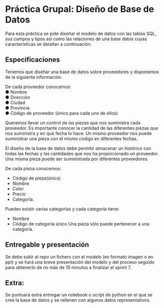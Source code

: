 # Práctica Grupal: Diseño de Base de Datos

Para esta práctica se pide diseñar el modelo de datos con las tablas SQL, sus campos y tipos así como las relaciones de una base datos cuyas características se detallan a continuación.

## Especificaciones

Tenemos que diseñar una base de datos sobre proveedores y disponemos de la siguiente
información.

De cada proveedor conocemos:  
● Nombre  
● Dirección  
● Ciudad  
● Provincia  
● Código de proveedor (único para cada uno de ellos)  
  
Queremos llevar un control de las piezas que nos suministra cada proveedor. Es importante
conocer la cantidad de las diferentes piezas que nos suministra y en qué fecha lo hace. Un
mismo proveedor nos puede suministrar una pieza con el mismo código en diferentes
fechas.  

El diseño de la base de datos debe permitir almacenar un histórico con todas las fechas y
las cantidades que nos ha proporcionado un proveedor. Una misma pieza puede ser
suministrada por diferentes proveedores.  

De cada pieza conocemos:
- Código de pieza(único)
- Nombre
- Color
- Precio
- Categoría.  

Pueden existir varias categorías y cada categoría tiene:
- Nombre
- Código de categoría único
Una pieza sólo puede pertenecer a una categoría.

## Entregable y presentación

Se debe subir al repo un fichero con el modelo (en formato imagen o en ppt) y se hará una breve presentación del modelo y del proceso seguido para obtenerlo de no más de 10 minutos a finalizar el sprint 7.


## Extra:

Se puntuará extra entregar un notebook o script de python en el que se cree la base de datos y se rellenen con algunos datos representativos.




